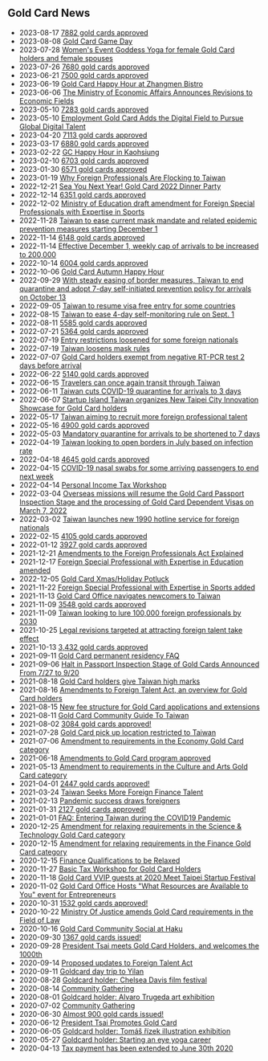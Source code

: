 ## Gold Card News
- <time datetime="2023-08-17">2023-08-17</time> [7882 gold cards approved](https://goldcard.nat.gov.tw/en/news/2023-jul-cumulative-number-of-employment-gold-card-issuance/)
- <time datetime="2023-08-08">2023-08-08</time> [Gold Card Game Day](https://docs.google.com/forms/d/e/1FAIpQLSem_AEIWFAuZXV-hLnzQ9kAYsmzO8oiMIxHBnDlCuKPhPKszQ/closedform)
- <time datetime="2023-07-28">2023-07-28</time> [Women's Event Goddess Yoga for female Gold Card holders and female spouses](https://docs.google.com/forms/d/e/1FAIpQLSewfZYeavXL_Sm8lJLCeYjBEDTM6QqZe2zr6f5bGM9EauwdjQ/viewform)
- <time datetime="2023-07-26">2023-07-26</time> [7680 gold cards approved](https://goldcard.nat.gov.tw/en/news/2023-jun-cumulative-number-of-employment-gold-card-issuance/)
- <time datetime="2023-06-21">2023-06-21</time> [7500 gold cards approved](https://goldcard.nat.gov.tw/en/news/2023-may-cumulative-number-of-employment-gold-card-issuance/)
- <time datetime="2023-06-19">2023-06-19</time> [Gold Card Happy Hour at Zhangmen Bistro](https://docs.google.com/forms/d/e/1FAIpQLScGv_U7hOulqTqNAuwUvoB4vV6nbxOaYRpBCFU7TXRemwj3ig/closedform)
- <time datetime="2023-06-06">2023-06-06</time> [The Ministry of Economic Affairs Announces Revisions to Economic Fields](https://goldcard.nat.gov.tw/en/news/the-ministry-of-economic-affairs-announces-revisions-to-foreign-special-professionals-with-specialized-knowledge-skills-in-economic-fields-on-april-28-2023-to-encompass-recruitment-of-innovative-talent-in-exhibition-services/)
- <time datetime="2023-05-10">2023-05-10</time> [7283 gold cards approved](https://goldcard.nat.gov.tw/en/news/2023-apr-cumulative-number-of-employment-gold-card-issuance/)
- <time datetime="2023-05-10">2023-05-10</time> [Employment Gold Card Adds the Digital Field to Pursue Global Digital Talent](https://goldcard.nat.gov.tw/en/news/employment-gold-card-adds-the-digital-field-to-pursue-global-digital-talent/)
- <time datetime="2023-04-20">2023-04-20</time> [7113 gold cards approved](https://goldcard.nat.gov.tw/en/news/2023-mar-cumulative-number-of-employment-gold-card-issuance/)
- <time datetime="2023-03-17">2023-03-17</time> [6880 gold cards approved](https://goldcard.nat.gov.tw/en/news/2023-feb-cumulative-number-of-employment-gold-card-issuance/)
- <time datetime="2023-02-22">2023-02-22</time> [GC Happy Hour in Kaohsiung](https://docs.google.com/forms/d/e/1FAIpQLSdYO8rmsIf20cCx7MJhyHP6gLjPmhFopqgH0hdFE4cuzDISbQ/closedform)
- <time datetime="2023-02-10">2023-02-10</time> [6703 gold cards approved](https://goldcard.nat.gov.tw/en/news/2023-jan-cumulative-number-of-employment-gold-card-issuance/)
- <time datetime="2023-01-30">2023-01-30</time> [6571 gold cards approved](https://goldcard.nat.gov.tw/en/news/2022-dec-cumulative-number-of-employment-gold-card-issuance/)
- <time datetime="2023-01-19">2023-01-19</time> [Why Foreign Professionals Are Flocking to Taiwan](https://youtu.be/iQjkESWs6qs)
- <time datetime="2022-12-21">2022-12-21</time> [Sea You Next Year! Gold Card 2022 Dinner Party](https://www.accupass.com/event/2211210101581964991492)
- <time datetime="2022-12-14">2022-12-14</time> [6351 gold cards approved](https://goldcard.nat.gov.tw/en/news/2022-nov-cumulative-number-of-employment-gold-card-issuance/)
- <time datetime="2022-12-02">2022-12-02</time> [Ministry of Education draft amendment for Foreign Special Professionals with Expertise in Sports](https://join.gov.tw/policies/detail/d1a4084d-87a2-42d0-a200-45260d62bdf2)
- <time datetime="2022-11-28">2022-11-28</time> [Taiwan to ease current mask mandate and related epidemic prevention measures starting December 1](https://www.cdc.gov.tw/En/Bulletin/Detail/VRVYABkMZ3OLkKDMQk1RFQ?typeid=158)
- <time datetime="2022-11-14">2022-11-14</time> [6148 gold cards approved](https://goldcard.nat.gov.tw/en/news/2022-oct-cumulative-number-of-employment-gold-card-issuance/)
- <time datetime="2022-11-14">2022-11-14</time> [Effective December 1, weekly cap of arrivals to be increased to 200,000](https://www.cdc.gov.tw/En/Bulletin/Detail/0UGwbHV2px9sdih_JJW8DQ?typeid=158)
- <time datetime="2022-10-14">2022-10-14</time> [6004 gold cards approved](https://goldcard.nat.gov.tw/en/news/2022-sep-cumulative-number-of-employment-gold-card-issuance/)
- <time datetime="2022-10-06">2022-10-06</time> [Gold Card Autumn Happy Hour](https://docs.google.com/forms/d/e/1FAIpQLSew_sdEB3sc1jtj0ubeuvJNA3cHGUny5th6Ly11ky_Ulv0wqQ/closedform)
- <time datetime="2022-09-29">2022-09-29</time> [With steady easing of border measures, Taiwan to end quarantine and adopt 7-day self-initiated prevention policy for arrivals on October 13](https://www.cdc.gov.tw/En/Bulletin/Detail/nEBLnOPooDYFy_CBJqfWvg?typeid=158)
- <time datetime="2022-09-05">2022-09-05</time> [Taiwan to resume visa free entry for some countries](https://www.reuters.com/world/asia-pacific/taiwan-resume-visa-free-entry-some-countries-latest-reopening-step-2022-09-05/)
- <time datetime="2022-08-15">2022-08-15</time> [Taiwan to ease 4-day self-monitoring rule on Sept. 1](https://www.taiwannews.com.tw/en/news/4626726)
- <time datetime="2022-08-11">2022-08-11</time> [5585 gold cards approved](https://goldcard.nat.gov.tw/en/news/2022-jul-cumulative-number-of-employment-gold-card-issuance/)
- <time datetime="2022-07-21">2022-07-21</time> [5364 gold cards approved](https://goldcard.nat.gov.tw/en/news/2022-jun-cumulative-number-of-employment-gold-card-issuance/)
- <time datetime="2022-07-19">2022-07-19</time> [Entry restrictions loosened for some foreign nationals](https://www.cdc.gov.tw/En/Bulletin/Detail/I9YdMhSzuA9A5F2x1_E7nQ?typeid=158)
- <time datetime="2022-07-19">2022-07-19</time> [Taiwan loosens mask rules](https://www.cdc.gov.tw/En/Bulletin/Detail/1rDzZPGoQuMtXrWDDeihSA?typeid=158)
- <time datetime="2022-06-15">2022-07-07</time> [Gold Card holders exempt from negative RT-PCR test 2 days before arrival](https://www.cdc.gov.tw/En/Bulletin/Detail/W0PeXU928EGDh6jpHsEwGQ?typeid=158)
- <time datetime="2022-06-22">2022-06-22</time> [5140 gold cards approved](https://goldcard.nat.gov.tw/en/news/2022-may-cumulative-number-of-employment-gold-card-issuance/)
- <time datetime="2022-06-15">2022-06-15</time> [Travelers can once again transit through Taiwan](https://www.taipeitimes.com/News/front/archives/2022/06/15/2003779913)
- <time datetime="2022-06-11">2022-06-11</time> [Taiwan cuts COVID-19 quarantine for arrivals to 3 days](https://focustaiwan.tw/society/202206110012)
- <time datetime="2022-06-07">2022-06-07</time> [Startup Island Taiwan organizes New Taipei City Innovation Showcase for Gold Card holders](https://www.linkedin.com/feed/update/urn:li:share:6943040427407073280/)
- <time datetime="2022-05-17">2022-05-17</time> [Taiwan aiming to recruit more foreign professional talent](https://www.taiwannews.com.tw/en/news/4540984)
- <time datetime="2022-05-16">2022-05-16</time> [4900 gold cards approved](https://goldcard.nat.gov.tw/en/news/2022-apr-cumulative-number-of-employment-gold-card-issuance/)
- <time datetime="2022-05-03">2022-05-03</time> [Mandatory quarantine for arrivals to be shortened to 7 days](https://www.cdc.gov.tw/En/Bulletin/Detail/Nr2mxSbL1sPgLU2r5aUiag?typeid=158)
- <time datetime="2022-04-19">2022-04-19</time> [Taiwan looking to open borders in July based on infection rate](https://meet-global.bnext.com.tw/articles/view/47662)
- <time datetime="2022-04-18">2022-04-18</time> [4645 gold cards approved](https://goldcard.nat.gov.tw/en/news/2022-mar-cumulative-number-of-employment-gold-card-issuance/)
- <time datetime="2022-04-15">2022-04-15</time> [COVID-19 nasal swabs for some arriving passengers to end next week](https://focustaiwan.tw/society/202204150016)
- <time datetime="2022-04-14">2022-04-14</time> [Personal Income Tax Workshop](https://www.accupass.com/event/2203310819562296023690)
- <time datetime="2022-03-04">2022-03-04</time> [Overseas missions will resume the Gold Card Passport Inspection Stage and the processing of Gold Card Dependent Visas on March 7, 2022](https://goldcard.nat.gov.tw/en/news/covid-19-announcement/)
- <time datetime="2022-03-02">2022-03-02</time> [Taiwan launches new 1990 hotline service for foreign nationals](https://focustaiwan.tw/society/202203020026)
- <time datetime="2022-02-15">2022-02-15</time> [4105 gold cards approved](https://foreigntalentact.ndc.gov.tw/en/Content_List.aspx?n=D9F6808D0AD625E4)
- <time datetime="2022-01-12">2022-01-12</time> [3927 gold cards approved](https://goldcard.nat.gov.tw/en/news/2021-dec-cumulative-number-of-employment-gold-card-issuance/)
- <time datetime="2021-12-21">2021-12-21</time> [Amendments to the Foreign Professionals Act Explained](https://topics.amcham.com.tw/2021/12/amendments-foreign-professionals-act-explained/)
- <time datetime="2021-12-17">2021-12-17</time> [Foreign Special Professional with Expertise in Education amended](https://ws.ndc.gov.tw/Download.ashx?u=LzAwMS9hZG1pbmlzdHJhdG9yLzI5L3JlbGZpbGUvNjg3Ny8zNTQ4OS9hMDgzYjI4Yy0xMTQ1LTQ5NDQtOWY1MS01MTMyMjM2YTgzMmIucGRm&n=MTExMDEwNC3mlZnogrLpoJjln5%2fnibnmrorlsIjplbfos4fmoLzmop3ku7blj4rmh4nlgpnmlofku7Yo5Lit6Iux6K2vKS5wZGY%3d&icon=..pdf)
- <time datetime="2022-12-05">2022-12-05</time> [Gold Card Xmas/Holiday Potluck](https://forms.gle/GgT1WtGCis4zmErE8)
- <time datetime="2021-11-22">2021-11-22</time> [Foreign Special Professional with Expertise in Sports added](https://ws.ndc.gov.tw/Download.ashx?u=LzAwMS9hZG1pbmlzdHJhdG9yLzI5L3JlbGZpbGUvNjg3Ny8zNTQzMS9jMWNmNTY3Mi00MWZmLTQ0MGEtODZlZS03ZjQ3ZGY3M2JkZjUucGRm&n=MTEwMTEyMumrlOiCsumgmOWfn%2bizh%2bagvOaineS7tuWPiuaHieWCmeaWh%2bS7ti5wZGY%3d&icon=..pdf)
- <time datetime="2021-11-13">2021-11-13</time> [Gold Card Office navigates newcomers to Taiwan](https://www.taiwannews.com.tw/en/news/4340407)
- <time datetime="2021-11-09">2021-11-09</time> [3548 gold cards approved](https://goldcard.nat.gov.tw/en/news/2021-oct-cumulative-number-of-employment-gold-card-issuance/)
- <time datetime="2021-11-09">2021-11-09</time> [Taiwan looking to lure 100,000 foreign professionals by 2030](https://www.taiwannews.com.tw/en/news/4339441)
- <time datetime="2021-10-25">2021-10-25</time> [Legal revisions targeted at attracting foreign talent take effect](https://focustaiwan.tw/business/202110250019)
- <time datetime="2021-10-13">2021-10-13</time> [3,432 gold cards approved](https://goldcard.nat.gov.tw/en/news/2021-sep-cumulative-number-of-employment-gold-card-issuance/)
- <time datetime="2021-09-11">2021-09-11</time> [Gold Card permanent residency FAQ](https://goldcard.nat.gov.tw/en/tags/aprc/)
- <time datetime="2021-09-06">2021-09-06</time> [Halt in Passport Inspection Stage of Gold Cards Announced From 7/27 to 9/20](https://goldcard.nat.gov.tw/en/news/covid-19-announcement/)
- <time datetime="2021-08-18">2021-08-18</time> [Gold Card holders give Taiwan high marks](https://topics.amcham.com.tw/2021/08/foreigners-give-taiwan-high-marks/)
- <time datetime="2021-08-16">2021-08-16</time> [Amendments to Foreign Talent Act, an overview for Gold Card holders](https://www.youtube.com/watch?v=KsxMcVrErRo)
- <time datetime="2021-08-15">2021-08-15</time> [New fee structure for Gold Card applications and extensions](https://focustaiwan.tw/politics/202108150010)
- <time datetime="2021-08-11">2021-08-11</time> [Gold Card Community Guide To Taiwan](https://goldcard.nat.gov.tw/cms-uploads/the-gold-card-community-guide-to-taiwan.pdf)
- <time datetime="2021-08-02">2021-08-02</time> [3084 gold cards approved!](https://goldcard.nat.gov.tw/en/news/2021-jul-cumulative-number-of-employment-gold-card-issuance/)
- <time datetime="2021-07-28">2021-07-28</time> [Gold Card pick up location restricted to Taiwan](https://goldcard.nat.gov.tw/en/news/gold-card-special-announcement/)
- <time datetime="2021-07-06">2021-07-06</time> [Amendment to requirements in the Economy Gold Card category](https://foreigntalentact.ndc.gov.tw/en/nc_12976_35098)
- <time datetime="2021-06-18">2021-06-18</time> [Amendments to Gold Card program approved](https://foreigntalentact.ndc.gov.tw/en/nc_12976_35075)
- <time datetime="2021-05-13">2021-05-13</time> [Amendment to requirements in the Culture and Arts Gold Card category](https://foreigntalentact.ndc.gov.tw/en/nc_12976_34988)
- <time datetime="2021-04-01">2021-04-01</time> [2447 gold cards approved!](https://goldcard.nat.gov.tw/en/news/2021-mar-cumulative-number-of-employment-gold-card-issuance/)
- <time datetime="2021-03-24">2021-03-24</time> [Taiwan Seeks More Foreign Finance Talent](https://topics.amcham.com.tw/2021/03/taiwan-seeks-foreign-finance-talent/)
- <time datetime="2021-02-13">2021-02-13</time> [Pandemic success draws foreigners](https://www.taipeitimes.com/News/taiwan/archives/2021/02/13/2003752220)
- <time datetime="2021-01-31">2021-01-31</time> [2127 gold cards approved!](https://foreigntalentact.ndc.gov.tw/en/News_Content.aspx?n=8745CCDE1FD96144&sms=843D002B5C4B741F&s=3AD6729D523A0DEA)
- <time datetime="2021-01-01">2021-01-01</time> [FAQ: Entering Taiwan during the COVID19 Pandemic](/application-faq/entering-taiwan-pandemic/)
- <time datetime="2020-12-25">2020-12-25</time> [Amendment for relaxing requirements in the Science & Technology Gold Card category](https://gazette.nat.gov.tw/egFront/e_detail.do?metaid=120644)
- <time datetime="2020-12-15">2020-12-15</time> [Amendment for relaxing requirements in the Finance Gold Card category](https://foreigntalentact.ndc.gov.tw/en/News_Content.aspx?n=F0746484B877D582&s=21EC304CCD553F0A)
- <time datetime="2020-12-15">2020-12-15</time> [Finance Qualifications to be Relaxed](https://www.taipeitimes.com/News/front/archives/2020/12/15/2003748732)
- <time datetime="2020-11-27">2020-11-27</time> [Basic Tax Workshop for Gold Card Holders](https://www.accupass.com/event/2011090730535142464340)
- <time datetime="2020-11-18">2020-11-18</time> [Gold Card VVIP guests at 2020 Meet Taipei Startup Festival](https://eng.meettaipei.tw/vvip.php)
- <time datetime="2020-11-02">2020-11-02</time> [Gold Card Office Hosts "What Resources are Available to You" event for Entrepreneurs](https://www.facebook.com/ndc.gov.tw/posts/2731468377121186)
- <time datetime="2020-10-31">2020-10-31</time> [1532 gold cards approved!](https://foreigntalentact.ndc.gov.tw/en/News_Content.aspx?n=F0746484B877D582&sms=843D002B5C4B741F&s=B0BEF3682969AE36)
- <time datetime="2020-10-22">2020-10-22</time> [Ministry Of Justice amends Gold Card requirements in the Field of Law](https://foreigntalentact.ndc.gov.tw/en/News_Content.aspx?n=F0746484B877D582&sms=843D002B5C4B741F&s=EF6E60ED94D080D4)
- <time datetime="2020-10-16">2020-10-16</time> [Gold Card Community Social at Haku](https://www.eventbrite.com/e/goldcard-meeting-16-oct-2020-tickets-121327759595)
- <time datetime="2020-09-30">2020-09-30</time> [1367 gold cards issued!](https://foreigntalentact.ndc.gov.tw/en/News_Content.aspx?n=F0746484B877D582&s=91B121FE3FA7C24D)
- <time datetime="2020-09-28">2020-09-28</time> [President Tsai meets Gold Card Holders, and welcomes the 1000th](https://english.president.gov.tw/NEWS/6047)
- <time datetime="2020-09-14">2020-09-14</time> [Proposed updates to Foreign Talent Act](https://foreigntalentact.ndc.gov.tw/en/News_Content.aspx?n=F0746484B877D582&s=EBF0955D1E97C5A8)
- <time datetime="2020-09-11">2020-09-11</time> [Goldcard day trip to Yilan](https://www.facebook.com/ndc.gov.tw/videos/vb.1498697833731586/3438579999588602/)
- <time datetime="2020-08-28">2020-08-28</time> [Goldcard holder: Chelsea Davis film festival](https://www.facebook.com/events/670223513845439)
- <time datetime="2020-08-14">2020-08-14</time> [Community Gathering](https://photos.app.goo.gl/Li6j3vvBJHTFs1nJ9)
- <time datetime="2020-08-01">2020-08-01</time> [Goldcard holder: Alvaro Trugeda art exhibition](https://www.bauyu.com/)
- <time datetime="2020-07-02">2020-07-02</time> [Community Gathering](https://photos.app.goo.gl/ZRfWhHkVfCTPKCgy8)
- <time datetime="2020-06-30">2020-06-30</time> [Almost 900 gold cards issued!](https://foreigntalentact.ndc.gov.tw/en/News_Content.aspx?n=F0746484B877D582&s=91B121FE3FA7C24D)
- <time datetime="2020-06-12">2020-06-12</time> [President Tsai Promotes Gold Card](https://english.president.gov.tw/News/6008)
- <time datetime="2020-06-05">2020-06-05</time> [Goldcard holder: Tomáš řízek illustration exhibition](https://99dac.com/exhibition-detail.php?id=140)
- <time datetime="2020-05-27">2020-05-27</time> [Goldcard holder: Starting an eye yoga career](https://meet.bnext.com.tw/intl/articles/view/46488)
- <time datetime="2020-04-13">2020-04-13</time> [Tax payment has been extended to June 30th 2020](https://home.kpmg/us/en/home/insights/2020/04/tnf-taiwan-tax-return-tax-payment-deadlines-extended-covid-19.html)
